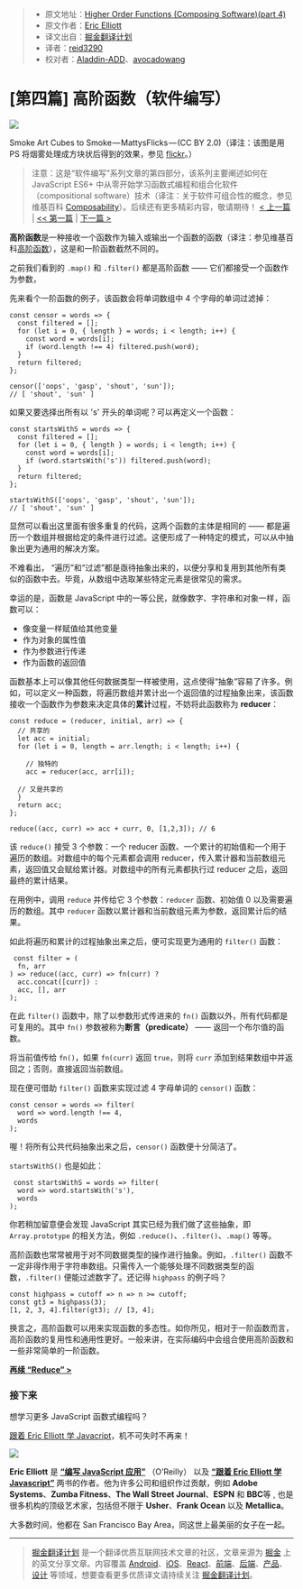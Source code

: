 > *   原文地址：[Higher Order Functions (Composing Software)(part 4)](https://medium.com/javascript-scene/higher-order-functions-composing-software-5365cf2cbe99)
> *   原文作者：[Eric Elliott](https://medium.com/@_ericelliott?source=post_header_lockup)
> *   译文出自：[掘金翻译计划](https://github.com/xitu/gold-miner)
> *   译者：[reid3290](https://github.com/reid3290)
> *   校对者：[Aladdin-ADD](https://github.com/Aladdin-ADD)、[avocadowang](https://github.com/avocadowang)

# [第四篇] 高阶函数（软件编写）

<img class="progressiveMedia-noscript js-progressiveMedia-inner" src="https://cdn-images-1.medium.com/max/800/1*uVpU7iruzXafhU2VLeH4lw.jpeg">

Smoke Art Cubes to Smoke — MattysFlicks — (CC BY 2.0)（译注：该图是用 PS 将烟雾处理成方块状后得到的效果，参见 [flickr](https://www.flickr.com/photos/68397968@N07/11432696204)。）
> 注意：这是“软件编写”系列文章的第四部分，该系列主要阐述如何在 JavaScript ES6+ 中从零开始学习函数式编程和组合化软件（compositional software）技术（译注：关于软件可组合性的概念，参见维基百科 [Composability](https://en.wikipedia.org/wiki/Composability)）。后续还有更多精彩内容，敬请期待！
> [< 上一篇](https://github.com/xitu/gold-miner/blob/master/TODO/a-functional-programmers-introduction-to-javascript-composing-software.md) | [<< 第一篇](https://github.com/xitu/gold-miner/blob/master/TODO/the-rise-and-fall-and-rise-of-functional-programming-composable-software.md)  | [下一篇 >](https://github.com/xitu/gold-miner/blob/master/TODO/reduce-composing-software.md)

**高阶函数**是一种接收一个函数作为输入或输出一个函数的函数（译注：参见维基百科[高阶函数](https://zh.wikipedia.org/wiki/%E9%AB%98%E9%98%B6%E5%87%BD%E6%95%B0)），这是和一阶函数截然不同的。

之前我们看到的 `.map()` 和 `.filter()` 都是高阶函数 —— 它们都接受一个函数作为参数，

先来看个一阶函数的例子，该函数会将单词数组中 4 个字母的单词过滤掉：

```
const censor = words => {
  const filtered = [];
  for (let i = 0, { length } = words; i < length; i++) {
    const word = words[i];
    if (word.length !== 4) filtered.push(word);
  }
  return filtered;
};

censor(['oops', 'gasp', 'shout', 'sun']);
// [ 'shout', 'sun' ]
```

如果又要选择出所有以 's' 开头的单词呢？可以再定义一个函数：

```
const startsWithS = words => {
  const filtered = [];
  for (let i = 0, { length } = words; i < length; i++) {
    const word = words[i];
    if (word.startsWith('s')) filtered.push(word);
  }
  return filtered;
};

startsWithS(['oops', 'gasp', 'shout', 'sun']);
// [ 'shout', 'sun' ]
```

显然可以看出这里面有很多重复的代码，这两个函数的主体是相同的 —— 都是遍历一个数组并根据给定的条件进行过滤。这便形成了一种特定的模式，可以从中抽象出更为通用的解决方案。

不难看出， “遍历”和“过滤”都是亟待抽象出来的，以便分享和复用到其他所有类似的函数中去。毕竟，从数组中选取某些特定元素是很常见的需求。

幸运的是，函数是 JavaScript 中的一等公民，就像数字、字符串和对象一样，函数可以：

- 像变量一样赋值给其他变量
- 作为对象的属性值
- 作为参数进行传递
- 作为函数的返回值

函数基本上可以像其他任何数据类型一样被使用，这点使得“抽象”容易了许多。例如，可以定义一种函数，将遍历数组并累计出一个返回值的过程抽象出来，该函数接收一个函数作为参数来决定具体的**累计**过程，不妨将此函数称为 **reducer**：

```
const reduce = (reducer, initial, arr) => {
  // 共享的
  let acc = initial;
  for (let i = 0, length = arr.length; i < length; i++) {

    // 独特的
    acc = reducer(acc, arr[i]);

  // 又是共享的
  }
  return acc;
};

reduce((acc, curr) => acc + curr, 0, [1,2,3]); // 6
```

该 `reduce()` 接受 3 个参数：一个 reducer 函数、一个累计的初始值和一个用于遍历的数组。对数组中的每个元素都会调用 reducer，传入累计器和当前数组元素，返回值又会赋给累计器。对数组中的所有元素都执行过 reducer 之后，返回最终的累计结果。

在用例中，调用 `reduce` 并传给它 3 个参数：`reducer` 函数、初始值 0 以及需要遍历的数组。其中 `reducer` 函数以累计器和当前数组元素为参数，返回累计后的结果。

如此将遍历和累计的过程抽象出来之后，便可实现更为通用的 `filter()` 函数：

```
 const filter = (
  fn, arr
) => reduce((acc, curr) => fn(curr) ?
  acc.concat([curr]) :
  acc, [], arr
);
```

在此 `filter()` 函数中，除了以参数形式传进来的 `fn()` 函数以外，所有代码都是可复用的。其中 `fn()` 参数被称为**断言（predicate）** —— 返回一个布尔值的函数。

将当前值传给 `fn()`，如果 `fn(curr)` 返回 `true`，则将 `curr` 添加到结果数组中并返回之；否则，直接返回当前数组。

现在便可借助 `filter()` 函数来实现过滤 4 字母单词的 `censor()` 函数：

```
const censor = words => filter(
  word => word.length !== 4,
  words
);
```

喔！将所有公共代码抽象出来之后，`censor()` 函数便十分简洁了。

`startsWithS()` 也是如此：

```
 const startsWithS = words => filter(
  word => word.startsWith('s'),
  words
);
```

 你若稍加留意便会发现 JavaScript 其实已经为我们做了这些抽象，即 `Array.prototype` 的相关方法，例如 `.reduce()`、`.filter()`、`.map()` 等等。

 高阶函数也常常被用于对不同数据类型的操作进行抽象。例如，`.filter()` 函数不一定非得作用于字符串数组。只需传入一个能够处理不同数据类型的函数，`.filter()` 便能过滤数字了。还记得 `highpass` 的例子吗？

```
const highpass = cutoff => n => n >= cutoff;
const gt3 = highpass(3);
[1, 2, 3, 4].filter(gt3); // [3, 4];
```

换言之，高阶函数可以用来实现函数的多态性。如你所见，相对于一阶函数而言，高阶函数的复用性和通用性更好。一般来讲，在实际编码中会组合使用高阶函数和一些非常简单的一阶函数。

[**再续 “Reduce” >**](https://github.com/xitu/gold-miner/blob/master/TODO/reduce-composing-software.md)

### 接下来 ###

想学习更多 JavaScript 函数式编程吗？

[跟着 Eric Elliott 学 Javacript](http://ericelliottjs.com/product/lifetime-access-pass/)，机不可失时不再来！

[<img class="progressiveMedia-noscript js-progressiveMedia-inner" src="https://cdn-images-1.medium.com/max/800/1*3njisYUeHOdyLCGZ8czt_w.jpeg">](https://ericelliottjs.com/product/lifetime-access-pass/)

**Eric Elliott** 是  [**“编写 JavaScript 应用”**](http://pjabook.com) （O’Reilly） 以及 [**“跟着 Eric Elliott 学 Javascript”**](http://ericelliottjs.com/product/lifetime-access-pass/) 两书的作者。他为许多公司和组织作过贡献，例如 **Adobe Systems**、**Zumba Fitness**、**The Wall Street Journal**、**ESPN** 和 **BBC**等 , 也是很多机构的顶级艺术家，包括但不限于 **Usher**、**Frank Ocean** 以及 **Metallica**。

大多数时间，他都在 San Francisco Bay Area，同这世上最美丽的女子在一起。

---

> [掘金翻译计划](https://github.com/xitu/gold-miner) 是一个翻译优质互联网技术文章的社区，文章来源为 [掘金](https://juejin.im) 上的英文分享文章。内容覆盖 [Android](https://github.com/xitu/gold-miner#android)、[iOS](https://github.com/xitu/gold-miner#ios)、[React](https://github.com/xitu/gold-miner#react)、[前端](https://github.com/xitu/gold-miner#前端)、[后端](https://github.com/xitu/gold-miner#后端)、[产品](https://github.com/xitu/gold-miner#产品)、[设计](https://github.com/xitu/gold-miner#设计) 等领域，想要查看更多优质译文请持续关注 [掘金翻译计划](https://github.com/xitu/gold-miner)。
